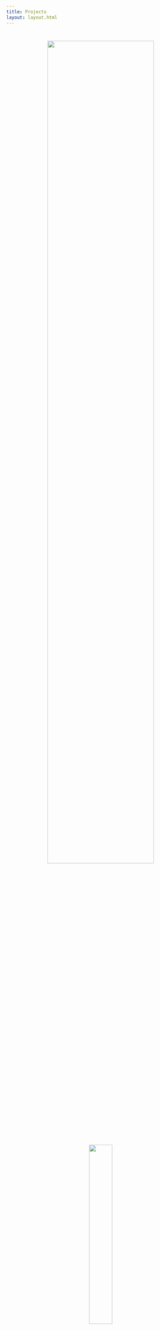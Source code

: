 ```yaml
---
title: Projects
layout: layout.html
---
```

<div style="text-align: center;">

<h1><img src="/static/imgs/wizardstufflogo.gif" style="width: 75%;"/></h1>

<img src="/static/imgs/femalewizard.gif" style="width: 35%;"/>

Here a are a list of the projects I am working on! 

## Art

### [Blender Renders](https://pixelfed.social/c/627155609825384315)

<iframe title="Pixelfed Profile Embed" src="https://pixelfed.social/BoneALisa/embed" class="pixelfed__embed" style="max-width: 100%; max-height: 100%; border: 0" width="400" height="450" allowfullscreen="allowfullscreen"></iframe>

## Coding

### [OGS-Python](https://ogs-python.dakotamarshall.net/) 

[![GitLab last commit](https://img.shields.io/gitlab/last-commit/dakota.marshall%2Fogs-python)](https://gitlab.com/dakota.marshall/ogs-python/-/commits/main) [![made-with-python](https://img.shields.io/badge/Made%20with-Python-1f425f.svg)](https://www.python.org/) [![PyPI version](https://badge.fury.io/py/ogsapi.svg)](https://badge.fury.io/py/ogsapi)

OGS Python is an API wrapper written in Python for the Go server I play on, [online-go.com](https://online-go.com). Its been a fun challenge in learning how to integrate with both a REST API, and a realtime Socket.IO API, and how to act as a middle-man between the client and server.

<img src="/static/imgs/lightning-sep.gif" style="width: 70%;"/>

### [Heathcliff-RSS](https://gitlab.com/dakota.marshall/heathcliff-rss)

[![GitLab last commit](https://img.shields.io/gitlab/last-commit/dakota.marshall%2Fheathcliff-rss)](https://gitlab.com/dakota.marshall/heathcliff-rss/-/commits/main) [![made-with-python](https://img.shields.io/badge/Made%20with-Python-1f425f.svg)](https://www.python.org/)

This is an application I wrote to be able to get Heathcliff comics in my RSS feed. It was an interesting test project for learning how to use the Selenium library for interacting and scraping data from webpages, and how to deploy a python script as a full application.

<img src="/static/imgs/lightning-sep.gif" style="width: 70%;"/>

### [AutoClicker](https://github.com/dakota-marshall/autoclicker)

[![GitLab last commit](https://img.shields.io/gitlab/last-commit/dakota.marshall%2Fautoclicker)](https://gitlab.com/dakota.marshall/autoclicker/-/commits/main) [![made-with-go](https://img.shields.io/badge/Made%20with-Go-1f425f.svg)](https://go.dev/) 

Just a simple autoclicker I wrote in Go. I originally wrote this for a friend in Python, but wanted to practice making a real package in Go, so I converted it. I added a GUI using the Fyne toolkit, and used robotogo for the keyboard event handling.

</div>
